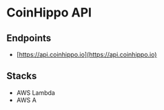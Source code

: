 # CoinHippo API

## Endpoints
- [https://api.coinhippo.io](https://api.coinhippo.io)

## Stacks
- AWS Lambda
- AWS A
